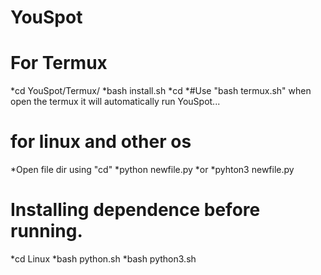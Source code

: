 # YouSpot
# For Termux
*cd YouSpot/Termux/
*bash install.sh
*cd
*#Use "bash termux.sh" when open the termux it will automatically run YouSpot...
# for linux and other os
*Open file dir using "cd" 
*python newfile.py
*or
*pyhton3 newfile.py
# Installing dependence before running.
*cd Linux
*bash python.sh
*bash python3.sh
